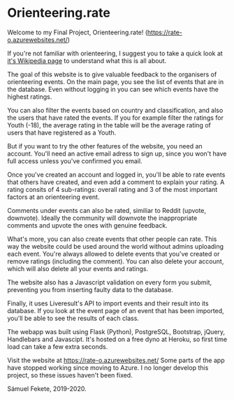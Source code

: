 # Orienteering.rate
Welcome to my Final Project, Orienteering.rate! (https://rate-o.azurewebsites.net/)

If you're not familiar with orienteering, I suggest you to take a quick look at [it's Wikipedia page](https://en.wikipedia.org/wiki/Orienteering) to understand what this is all about.

The goal of this website is to give valuable feedback to the organisers of orienteering events.
On the main page, you see the list of events that are in the database. Even without logging in you can see which events have the highest ratings.

You can also filter the events based on country and classification, and also the users that have rated the events. If you for example filter the ratings for Youth (-18), the average rating in the table will be the average rating of users that have registered as a Youth.

But if you want to try the other features of the website, you need an account. You'll need an active email adress to sign up, since you won't have full access unless you've confirmed you email.

Once you've created an account and logged in, you'll be able to rate events that others have created, and even add a comment to explain your rating. A rating consits of 4 sub-ratings: overall rating and 3 of the most important factors at an orienteering event.

Comments under events can also be rated, similiar to Reddit (upvote, downvote).
Ideally the community will downvote the inappropriate comments and upvote the ones with genuine feedback.

What's more, you can also create events that other people can rate. This way the website could be used around the world without admins uploading each event. You're always allowed to delete events that you've created or remove ratings (including the comment). You can also delete your account, which will also delete all your events and ratings.

The website also has a Javascript validation on every form you submit, preventing you from inserting faulty data to the database.

Finally, it uses Liveresult's API to import events and their result into its database. 
If you look at the event page of an event that has been imported, you'll be able to see the results of each class.

The webapp was built using Flask (Python), PostgreSQL, Bootstrap, jQuery, Handlebars and Javascipt. It's hosted on a free dyno at Heroku, so first time load can take a few extra seconds.

Visit the website at https://rate-o.azurewebsites.net/
Some parts of the app have stopped working since moving to Azure. I no longer develop this project, so these issues haven't been fixed.

Sámuel Fekete, 2019-2020.
